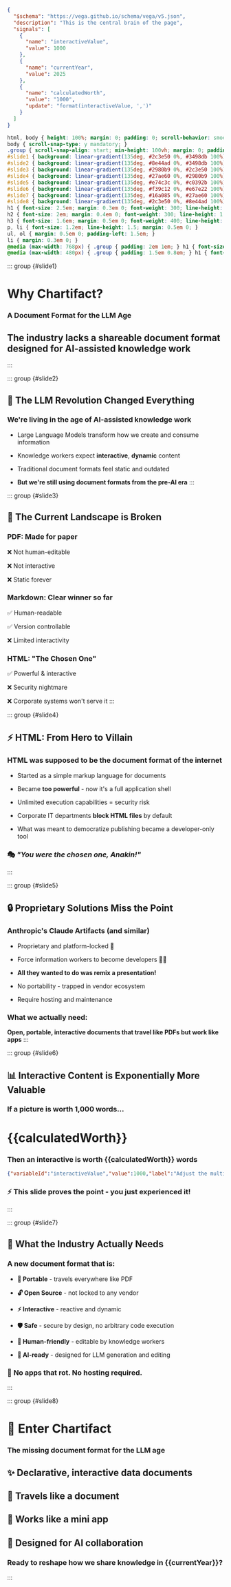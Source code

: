 ```json vega
{
  "$schema": "https://vega.github.io/schema/vega/v5.json",
  "description": "This is the central brain of the page",
  "signals": [
    {
      "name": "interactiveValue",
      "value": 1000
    },
    {
      "name": "currentYear",
      "value": 2025
    },
    {
      "name": "calculatedWorth",
      "value": "1000",
      "update": "format(interactiveValue, ',')"
    }
  ]
}
```

```css
html, body { height: 100%; margin: 0; padding: 0; scroll-behavior: smooth; overflow-y: auto; font-family: 'Segoe UI', Tahoma, Geneva, Verdana, sans-serif; }
body { scroll-snap-type: y mandatory; }
.group { scroll-snap-align: start; min-height: 100vh; margin: 0; padding: 3em 2em; box-sizing: border-box; display: flex; flex-direction: column; justify-content: flex-start; overflow: hidden; }
#slide1 { background: linear-gradient(135deg, #2c3e50 0%, #3498db 100%); color: white; text-align: center; justify-content: center; }
#slide2 { background: linear-gradient(135deg, #8e44ad 0%, #3498db 100%); color: white; }
#slide3 { background: linear-gradient(135deg, #2980b9 0%, #2c3e50 100%); color: white; }
#slide4 { background: linear-gradient(135deg, #27ae60 0%, #2980b9 100%); color: white; }
#slide5 { background: linear-gradient(135deg, #e74c3c 0%, #c0392b 100%); color: white; }
#slide6 { background: linear-gradient(135deg, #f39c12 0%, #e67e22 100%); color: white; justify-content: center; }
#slide7 { background: linear-gradient(135deg, #16a085 0%, #27ae60 100%); color: white; }
#slide8 { background: linear-gradient(135deg, #2c3e50 0%, #8e44ad 100%); color: white; text-align: center; justify-content: center; }
h1 { font-size: 2.5em; margin: 0.3em 0; font-weight: 300; line-height: 1.2; }
h2 { font-size: 2em; margin: 0.4em 0; font-weight: 300; line-height: 1.2; }
h3 { font-size: 1.6em; margin: 0.5em 0; font-weight: 400; line-height: 1.2; }
p, li { font-size: 1.2em; line-height: 1.5; margin: 0.5em 0; }
ul, ol { margin: 0.5em 0; padding-left: 1.5em; }
li { margin: 0.3em 0; }
@media (max-width: 768px) { .group { padding: 2em 1em; } h1 { font-size: 2em; } h2 { font-size: 1.6em; } h3 { font-size: 1.3em; } p, li { font-size: 1em; line-height: 1.4; } ul, ol { padding-left: 1em; } }
@media (max-width: 480px) { .group { padding: 1.5em 0.8em; } h1 { font-size: 1.8em; } h2 { font-size: 1.4em; } h3 { font-size: 1.2em; } p, li { font-size: 0.9em; line-height: 1.3; } ul, ol { padding-left: 0.8em; } li { margin: 0.2em 0; } }
```

::: group {#slide1}
# Why Chartifact?

### A Document Format for the LLM Age

## The industry lacks a shareable document format designed for AI-assisted knowledge work
:::

::: group {#slide2}
## 🤖 The LLM Revolution Changed Everything

### We're living in the age of AI-assisted knowledge work

- Large Language Models transform how we create and consume information

- Knowledge workers expect **interactive**, **dynamic** content

- Traditional document formats feel static and outdated

- **But we're still using document formats from the pre-AI era**
:::

::: group {#slide3}
## 📄 The Current Landscape is Broken

### PDF: Made for **paper**

❌ Not human-editable

❌ Not interactive

❌ Static forever



### Markdown: **Clear winner** so far

✅ Human-readable

✅ Version controllable

❌ Limited interactivity



### HTML: **"The Chosen One"**

✅ Powerful & interactive

❌ Security nightmare

❌ Corporate systems won't serve it
:::

::: group {#slide4}
## ⚡ HTML: From Hero to Villain

### HTML was supposed to be the document format of the internet

- Started as a simple markup language for documents

- Became **too powerful** - now it's a full application shell

- Unlimited execution capabilities = security risk

- Corporate IT departments **block HTML files** by default

- What was meant to democratize publishing became a developer-only tool



### 🎭 *"You were the chosen one, Anakin!"*
:::

::: group {#slide5}
## 🔒 Proprietary Solutions Miss the Point

### Anthropic's Claude Artifacts (and similar)

- Proprietary and platform-locked 🔐

- Force information workers to become developers 👩‍💻

- **All they wanted to do was remix a presentation!**

- No portability - trapped in vendor ecosystem

- Require hosting and maintenance



### What we actually need:

**Open, portable, interactive documents that travel like PDFs but work like apps**
:::

::: group {#slide6}
## 📊 Interactive Content is Exponentially More Valuable

### If a picture is worth 1,000 words...

# {{calculatedWorth}}

### Then an interactive is worth **{{calculatedWorth}}** words

```json slider
{"variableId":"interactiveValue","value":1000,"label":"Adjust the multiplier","min":1000,"max":100000,"step":1000}
```

### ⚡ This slide proves the point - you just experienced it!
:::

::: group {#slide7}
## 🎯 What the Industry Actually Needs

### A new document format that is:

- **📱 Portable** - travels everywhere like PDF

- **🔓 Open Source** - not locked to any vendor

- **⚡ Interactive** - reactive and dynamic

- **🛡️ Safe** - secure by design, no arbitrary code execution

- **👥 Human-friendly** - editable by knowledge workers

- **🤖 AI-ready** - designed for LLM generation and editing



### 🚫 **No apps that rot. No hosting required.**
:::

::: group {#slide8}
# 🎯 Enter Chartifact

### The missing document format for the LLM age

## ✨ **Declarative, interactive data documents**

## 📄 **Travels like a document**

## 📱 **Works like a mini app**

## 🤖 **Designed for AI collaboration**



### Ready to reshape how we share knowledge in {{currentYear}}?
:::